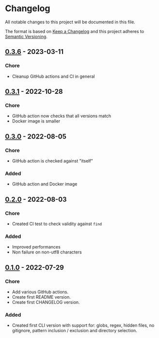 # Changelog

All notable changes to this project will be documented in this file.

The format is based on [Keep a Changelog](https://keepachangelog.com/en/1.0.0/)
and this project adheres to [Semantic Versioning](https://semver.org/spec/v2.0.0.html).


## [0.3.6](https://github.com/jeertmans/filesfinder/compare/v0.3.1...v0.3.6) - 2023-03-11

### Chore

- Cleanup GitHub actions and CI in general

## [0.3.1](https://github.com/jeertmans/filesfinder/compare/v0.3.0...v0.3.1) - 2022-10-28

### Chore

- GitHub action now checks that all versions match
- Docker image is smaller


## [0.3.0](https://github.com/jeertmans/filesfinder/compare/v0.2.0...v0.3.0) - 2022-08-05

### Chore

- GitHub action is checked against "itself"

### Added

- GitHub action and Docker image

## [0.2.0](https://github.com/jeertmans/filesfinder/compare/v0.1.0...v0.2.0) - 2022-08-03

### Chore

- Created CI test to check validity against `find`

### Added

- Improved performances
- Non failure on non-utf8 characters

## [0.1.0](https://github.com/jeertmans/filesfinder/commits/v0.1.0) - 2022-07-29

### Chore

- Add various GitHub actions.
- Create first README version.
- Create first CHANGELOG version.

### Added

- Created first CLI version with support for: globs, regex, hidden files, no gitignore, pattern inclusion / exclusion and directory selection.
